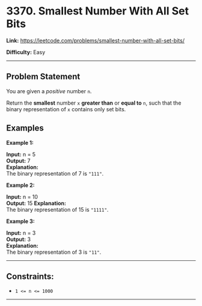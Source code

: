 # 3370. Smallest Number With All Set Bits

**Link:** https://leetcode.com/problems/smallest-number-with-all-set-bits/

**Difficulty:** Easy

---

## Problem Statement

You are given a _positive_ number `n`.

Return the **smallest** number `x` **greater than** or **equal to** `n`, such that the binary representation of `x` contains only set bits.

## Examples

**Example 1:**

**Input:** n = 5 \
**Output:** 7 \
**Explanation:** \
The binary representation of 7 is `"111"`.

**Example 2:**

**Input:** n = 10 \
**Output:** 15
**Explanation:** \
The binary representation of 15 is `"1111"`.

**Example 3:**

**Input:** n = 3 \
**Output:** 3 \
**Explanation:** \
The binary representation of 3 is `"11"`.

---

## Constraints:

- `1 <= n <= 1000`

---